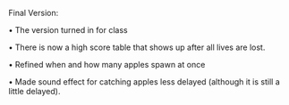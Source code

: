 Final Version: 

•	The version turned in for class

•	There is now a high score table that shows up after all lives are lost.

•	Refined when and how many apples spawn at once

•	Made sound effect for catching apples less delayed (although it is still a little delayed).
